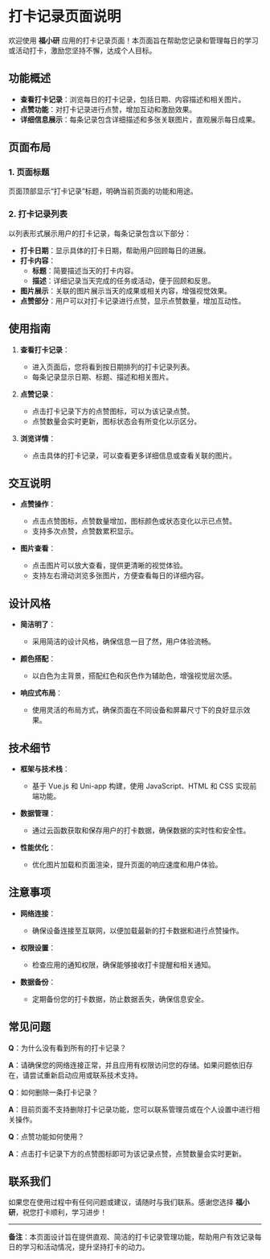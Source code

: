 # 打卡记录页面说明

欢迎使用 **福小研** 应用的打卡记录页面！本页面旨在帮助您记录和管理每日的学习或活动打卡，激励您坚持不懈，达成个人目标。

## 功能概述

- **查看打卡记录**：浏览每日的打卡记录，包括日期、内容描述和相关图片。
- **点赞功能**：对打卡记录进行点赞，增加互动和激励效果。
- **详细信息展示**：每条记录包含详细描述和多张关联图片，直观展示每日成果。

## 页面布局

### 1. 页面标题

页面顶部显示“打卡记录”标题，明确当前页面的功能和用途。

### 2. 打卡记录列表

以列表形式展示用户的打卡记录，每条记录包含以下部分：

- **打卡日期**：显示具体的打卡日期，帮助用户回顾每日的进展。
- **打卡内容**：
  - **标题**：简要描述当天的打卡内容。
  - **描述**：详细记录当天完成的任务或活动，便于回顾和反思。
- **图片展示**：关联的图片展示当天的成果或相关内容，增强视觉效果。
- **点赞部分**：用户可以对打卡记录进行点赞，显示点赞数量，增加互动性。

## 使用指南

1. **查看打卡记录**：
   - 进入页面后，您将看到按日期排列的打卡记录列表。
   - 每条记录显示日期、标题、描述和相关图片。

2. **点赞记录**：
   - 点击打卡记录下方的点赞图标，可以为该记录点赞。
   - 点赞数量会实时更新，图标状态会有所变化以示区分。

3. **浏览详情**：
   - 点击具体的打卡记录，可以查看更多详细信息或查看关联的图片。

## 交互说明

- **点赞操作**：
  - 点击点赞图标，点赞数量增加，图标颜色或状态变化以示已点赞。
  - 支持多次点赞，点赞数累积显示。

- **图片查看**：
  - 点击图片可以放大查看，提供更清晰的视觉体验。
  - 支持左右滑动浏览多张图片，方便查看每日的详细内容。

## 设计风格

- **简洁明了**：
  - 采用简洁的设计风格，确保信息一目了然，用户体验流畅。
  
- **颜色搭配**：
  - 以白色为主背景，搭配红色和灰色作为辅助色，增强视觉层次感。
  
- **响应式布局**：
  - 使用灵活的布局方式，确保页面在不同设备和屏幕尺寸下的良好显示效果。

## 技术细节

- **框架与技术栈**：
  - 基于 Vue.js 和 Uni-app 构建，使用 JavaScript、HTML 和 CSS 实现前端功能。
  
- **数据管理**：
  - 通过云函数获取和保存用户的打卡数据，确保数据的实时性和安全性。
  
- **性能优化**：
  - 优化图片加载和页面渲染，提升页面的响应速度和用户体验。

## 注意事项

- **网络连接**：
  - 确保设备连接至互联网，以便加载最新的打卡数据和进行点赞操作。
  
- **权限设置**：
  - 检查应用的通知权限，确保能够接收打卡提醒和相关通知。
  
- **数据备份**：
  - 定期备份您的打卡数据，防止数据丢失，确保信息安全。

## 常见问题

**Q**：为什么没有看到所有的打卡记录？

**A**：请确保您的网络连接正常，并且应用有权限访问您的存储。如果问题依旧存在，请尝试重新启动应用或联系技术支持。

**Q**：如何删除一条打卡记录？

**A**：目前页面不支持删除打卡记录功能，您可以联系管理员或在个人设置中进行相关操作。

**Q**：点赞功能如何使用？

**A**：点击打卡记录下方的点赞图标即可为该记录点赞，点赞数量会实时更新。

## 联系我们

如果您在使用过程中有任何问题或建议，请随时与我们联系。感谢您选择 **福小研**，祝您打卡顺利，学习进步！

---

**备注**：本页面设计旨在提供直观、简洁的打卡记录管理功能，帮助用户有效记录每日的学习和活动情况，提升坚持打卡的动力。